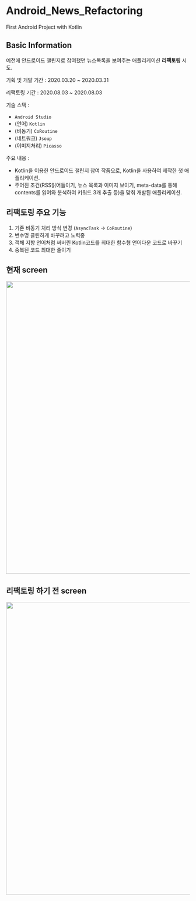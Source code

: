 # Android_News_Refactoring
First Android Project with Kotlin

## Basic Information
예전에 안드로이드 챌린지로 참여했던 뉴스목록을 보여주는 애플리케이션 **리팩토링** 시도.

기획 및 개발 기간 : 2020.03.20 ~ 2020.03.31

리팩토링 기간 : 2020.08.03 ~ 2020.08.03

기술 스택 : 
* `Android Studio`
* (언어) `Kotlin`
* (비동기) `CoRoutine`
* (네트워크) `Jsoup`
* (이미지처리) `Picasso`

주요 내용 : 
- Kotlin을 이용한 안드로이드 챌린지 참여 작품으로, Kotlin을 사용하여 제작한 첫 애플리케이션. 
- 주어진 조건(RSS읽어들이기, 뉴스 목록과 이미지 보이기, meta-data를 통해 contents를 읽어와 분석하여 키워드 3개 추출 등)을 맞춰 개발된 애플리케이션.

## 리팩토링 주요 기능
1. 기존 비동기 처리 방식 변경 (`AsyncTask` -> `CoRoutine`)
2. 변수명 클린하게 바꾸려고 노력중
3. 객체 지향 언어처럼 써버린 Kotlin코드를 최대한 함수형 언어다운 코드로 바꾸기
4. 중복된 코드 최대한 줄이기

## 현재 screen
<image src="./cur-screen.png" width=800 />

## 리팩토링 하기 전 screen
<image src="./pre-screen.png" width=800 />
